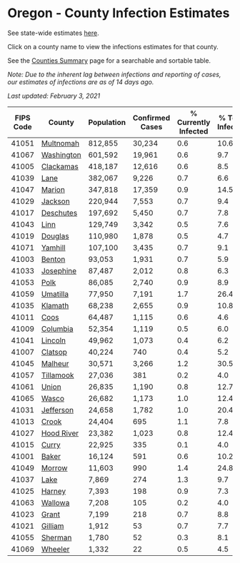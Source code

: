 # Oregon - County Infection Estimates

See state-wide estimates [here](/infections/us-or).

Click on a county name to view the infections estimates for that county.

See the [Counties Summary](/infections/summary-counties) page for a searchable and sortable table.

*Note: Due to the inherent lag between infections and reporting of cases, our estimates of infections are as of 14 days ago.*

*Last updated: February 3, 2021*

|   FIPS Code |                   County |   Population |   Confirmed Cases |   % Currently Infected |   % Total Infected |
|-------------|--------------------------|--------------|-------------------|------------------------|--------------------|
|       41051 |   [Multnomah](multnomah) |      812,855 |            30,234 |                    0.6 |               10.6 |
|       41067 | [Washington](washington) |      601,592 |            19,961 |                    0.6 |                9.7 |
|       41005 |   [Clackamas](clackamas) |      418,187 |            12,616 |                    0.6 |                8.5 |
|       41039 |             [Lane](lane) |      382,067 |             9,226 |                    0.7 |                6.6 |
|       41047 |         [Marion](marion) |      347,818 |            17,359 |                    0.9 |               14.5 |
|       41029 |       [Jackson](jackson) |      220,944 |             7,553 |                    0.7 |                9.4 |
|       41017 |   [Deschutes](deschutes) |      197,692 |             5,450 |                    0.7 |                7.8 |
|       41043 |             [Linn](linn) |      129,749 |             3,342 |                    0.5 |                7.6 |
|       41019 |       [Douglas](douglas) |      110,980 |             1,878 |                    0.5 |                4.7 |
|       41071 |       [Yamhill](yamhill) |      107,100 |             3,435 |                    0.7 |                9.1 |
|       41003 |         [Benton](benton) |       93,053 |             1,931 |                    0.7 |                5.9 |
|       41033 |   [Josephine](josephine) |       87,487 |             2,012 |                    0.8 |                6.3 |
|       41053 |             [Polk](polk) |       86,085 |             2,740 |                    0.9 |                8.9 |
|       41059 |     [Umatilla](umatilla) |       77,950 |             7,191 |                    1.7 |               26.4 |
|       41035 |       [Klamath](klamath) |       68,238 |             2,655 |                    0.9 |               10.8 |
|       41011 |             [Coos](coos) |       64,487 |             1,115 |                    0.6 |                4.6 |
|       41009 |     [Columbia](columbia) |       52,354 |             1,119 |                    0.5 |                6.0 |
|       41041 |       [Lincoln](lincoln) |       49,962 |             1,073 |                    0.4 |                6.2 |
|       41007 |       [Clatsop](clatsop) |       40,224 |               740 |                    0.4 |                5.2 |
|       41045 |       [Malheur](malheur) |       30,571 |             3,266 |                    1.2 |               30.5 |
|       41057 |   [Tillamook](tillamook) |       27,036 |               381 |                    0.2 |                4.0 |
|       41061 |           [Union](union) |       26,835 |             1,190 |                    0.8 |               12.7 |
|       41065 |           [Wasco](wasco) |       26,682 |             1,173 |                    1.0 |               12.4 |
|       41031 |   [Jefferson](jefferson) |       24,658 |             1,782 |                    1.0 |               20.4 |
|       41013 |           [Crook](crook) |       24,404 |               695 |                    1.1 |                7.8 |
|       41027 | [Hood River](hood-river) |       23,382 |             1,023 |                    0.8 |               12.4 |
|       41015 |           [Curry](curry) |       22,925 |               335 |                    0.1 |                4.0 |
|       41001 |           [Baker](baker) |       16,124 |               591 |                    0.6 |               10.2 |
|       41049 |         [Morrow](morrow) |       11,603 |               990 |                    1.4 |               24.8 |
|       41037 |             [Lake](lake) |        7,869 |               274 |                    1.3 |                9.7 |
|       41025 |         [Harney](harney) |        7,393 |               198 |                    0.9 |                7.3 |
|       41063 |       [Wallowa](wallowa) |        7,208 |               105 |                    0.2 |                4.0 |
|       41023 |           [Grant](grant) |        7,199 |               218 |                    0.7 |                8.8 |
|       41021 |       [Gilliam](gilliam) |        1,912 |                53 |                    0.7 |                7.7 |
|       41055 |       [Sherman](sherman) |        1,780 |                52 |                    0.3 |                8.1 |
|       41069 |       [Wheeler](wheeler) |        1,332 |                22 |                    0.5 |                4.5 |